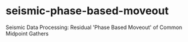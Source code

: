 # seismic-phase-based-moveout
Seismic Data Processing: Residual 'Phase Based Moveout' of Common Midpoint Gathers
